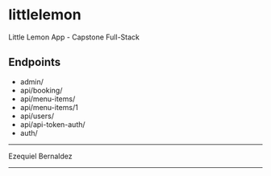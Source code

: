 # littlelemon
Little Lemon App - Capstone Full-Stack

## Endpoints 

- admin/
- api/booking/
- api/menu-items/
- api/menu-items/1
- api/users/
- api/api-token-auth/
- auth/

---

Ezequiel Bernaldez

---
